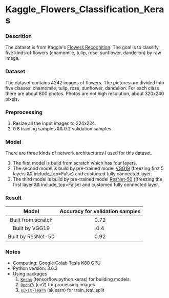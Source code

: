 # Kaggle_Flowers_Classification_Keras

### Descrition
The dataset is from Kaggle's [Flowers Recognition](https://www.kaggle.com/alxmamaev/flowers-recognition). The goal is to classify five kinds of flowers (chamomile, tulip, rose, sunflower, dandelion) by raw image.

### Dataset
The dataset contains 4242 images of flowers. The pictures are divided into five classes: chamomile, tulip, rose, sunflower, dandelion. For each class there are about 800 photos. Photos are not high resolution, about 320x240 pixels.

### Preprocessing
1. Resize all the input images to 224x224.
2. 0.8 training samples && 0.2 validation samples

### Model
There are three kinds of network architectures I used for this dataset.
1. The first model is build from scratch which has four layers.
2. The second model is build by pre-trained model [VGG19](https://keras.io/applications/#vgg19) (freezing first 5 layers && include_top=False) and customed fully connected layer.
3. The third model is build by pre-trained model [ResNet-50](https://keras.io/applications/#resnet50) ((freezing the first layer && include_top=False) and customed fully connected layer.

### Result
| Model | Accuracy for validation samples |
| :-: | :-: |
| Built from scratch | 0.72 |
| Built by VGG19 | 0.4 |
| Built by ResNet-50 | 0.92 |

### Notes
* Computing: Google Colab Tesla K80 GPU
* Python version: 3.6.3
* Using packages
  1. [`Keras`](https://www.tensorflow.org/guide/keras) (tensorflow.python.keras) for building models 
  2. [`OpenCV`](https://opencv.org/) (cv2) for processing images
  3. [`sikit-learn`](http://scikit-learn.org/stable/) (sklearn) for train_test_split 
